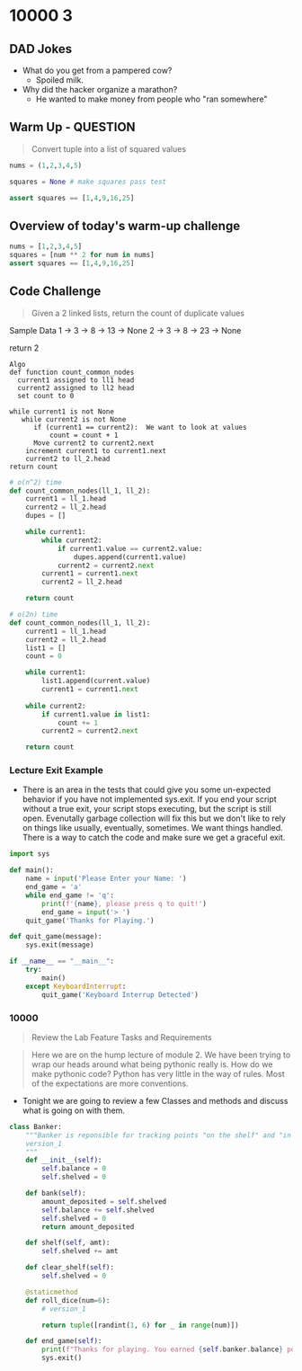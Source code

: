# 10000 3

## DAD Jokes

- What do you get from a pampered cow?  
  - Spoiled milk.
- Why did the hacker organize a marathon?
  - He wanted to make money from people who "ran somewhere"

## Warm Up - QUESTION

> Convert tuple into a list of squared values

```python
nums = (1,2,3,4,5)

squares = None # make squares pass test

assert squares == [1,4,9,16,25]
```

## Overview of today's warm-up challenge

```python
nums = [1,2,3,4,5]
squares = [num ** 2 for num in nums]
assert squares == [1,4,9,16,25]
```

## Code Challenge

> Given a 2 linked lists, return the count of duplicate values

Sample Data
1 -> 3 -> 8 -> 13 -> None
2 -> 3 -> 8 -> 23 -> None

return 2


```text
Algo
def function count_common_nodes
  current1 assigned to ll1 head
  current2 assigned to ll2 head
  set count to 0

while current1 is not None
   while current2 is not None
      if (current1 == current2):  We want to look at values
          count = count + 1
      Move current2 to current2.next
    increment current1 to current1.next
    current2 to ll_2.head
return count
```

```python
# o(n^2) time
def count_common_nodes(ll_1, ll_2):
    current1 = ll_1.head
    current2 = ll_2.head
    dupes = []

    while current1:
        while current2:
            if current1.value == current2.value:
                dupes.append(current1.value)
            current2 = current2.next
        current1 = current1.next
        current2 = ll_2.head

    return count
```

```python
# o(2n) time
def count_common_nodes(ll_1, ll_2):
    current1 = ll_1.head
    current2 = ll_2.head
    list1 = []
    count = 0

    while current1:
        list1.append(current.value)
        current1 = current1.next
    
    while current2:
        if current1.value in list1:
            count += 1
        current2 = current2.next

    return count
```

### Lecture Exit Example

- There is an area in the tests that could give you some un-expected behavior if you have not implemented sys.exit. If you end your script without a true exit, your script stops executing, but the script is still open. Evenutally garbage collection will fix this but we don't like to rely on things like usually, eventually, sometimes. We want things handled. There is a way to catch the code and make sure we get a graceful exit.

```python
import sys

def main():
    name = input('Please Enter your Name: ')
    end_game = 'a'
    while end_game != 'q':
        print(f'{name}, please press q to quit!')
        end_game = input('> ')
    quit_game('Thanks for Playing.')

def quit_game(message):
    sys.exit(message)

if __name__ == "__main__":
    try:
        main()
    except KeyboardInterrupt:
        quit_game('Keyboard Interrup Detected')
```

### 10000

> Review the Lab Feature Tasks and Requirements

> Here we are on the hump lecture of module 2. We have been trying to wrap our heads around what being pythonic really is. How do we make pythonic code? Python has very little in the way of rules. Most of the expectations are more conventions.

- Tonight we are going to review a few Classes and methods and discuss what is going on with them.

```python
class Banker:
    """Banker is reponsible for tracking points "on the shelf" and "in the bank"
    version_1
    """
    def __init__(self):
        self.balance = 0
        self.shelved = 0

    def bank(self):
        amount_deposited = self.shelved
        self.balance += self.shelved
        self.shelved = 0
        return amount_deposited

    def shelf(self, amt):
        self.shelved += amt

    def clear_shelf(self):
        self.shelved = 0
```

```python
    @staticmethod
    def roll_dice(num=6):
        # version_1

        return tuple([randint(1, 6) for _ in range(num)])
```

```python
    def end_game(self):
        print(f"Thanks for playing. You earned {self.banker.balance} points")
        sys.exit()
```